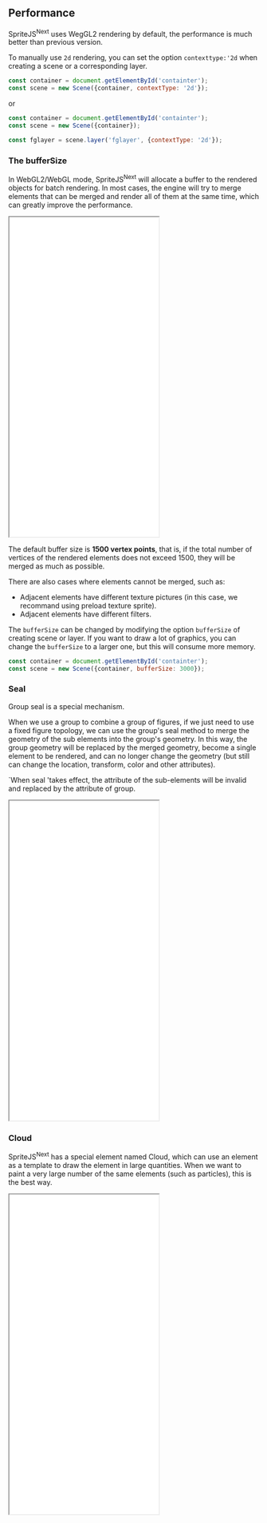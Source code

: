 ## Performance

SpriteJS<sup>Next</sup> uses WegGL2 rendering by default, the performance is much better than previous version.

To manually use `2d` rendering, you can set the option `contexttype:'2d` when creating a scene or a corresponding layer.

```js
const container = document.getElementById('containter');
const scene = new Scene({container, contextType: '2d'});
```

or

```js
const container = document.getElementById('containter');
const scene = new Scene({container});

const fglayer = scene.layer('fglayer', {contextType: '2d'});
```

### The bufferSize

In WebGL2/WebGL mode, SpriteJS<sup>Next</sup> will allocate a buffer to the rendered objects for batch rendering. In most cases, the engine will try to merge elements that can be merged and render all of them at the same time, which can greatly improve the performance.

<iframe src="/demo/#/benchmark/birds_fly" height="640"></iframe>

The default buffer size is **1500 vertex points**, that is, if the total number of vertices of the rendered elements does not exceed 1500, they will be merged as much as possible. 

There are also cases where elements cannot be merged, such as:

- Adjacent elements have different texture pictures (in this case, we recommand using preload texture sprite).
- Adjacent elements have different filters.

The `bufferSize` can be changed by modifying the option `bufferSize` of creating scene or layer. If you want to draw a lot of graphics, you can change the `bufferSize` to a larger one, but this will consume more memory.

```js
const container = document.getElementById('containter');
const scene = new Scene({container, bufferSize: 3000});
```

### Seal

Group seal is a special mechanism. 

When we use a group to combine a group of figures, if we just need to use a fixed figure topology, we can use the group's seal method to merge the geometry of the sub elements into the group's geometry. In this way, the group geometry will be replaced by the merged geometry, become a single element to be rendered, and can no longer change the geometry (but still can change the location, transform, color and other attributes).

`When seal 'takes effect, the attribute of the sub-elements will be invalid and replaced by the attribute of group.

<iframe src="/demo/#/benchmark/group_sealed" height="640"></iframe>

### Cloud

SpriteJS<sup>Next</sup> has a special element named Cloud, which can use an element as a template to draw the element in large quantities. When we want to paint a very large number of the same elements (such as particles), this is the best way.

<iframe src="/demo/#/benchmark/cloud" height="640"></iframe>